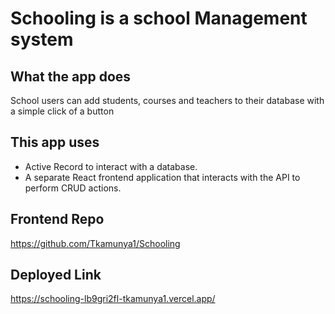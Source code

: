 # Schooling is a school Management system


## What the app does

School users can add students, courses and teachers to their database with a simple click of a button

## This app uses
- Active Record to interact with a database.
- A separate React frontend application that interacts with the API to
  perform CRUD actions.

## Frontend Repo
https://github.com/Tkamunya1/Schooling

## Deployed Link
https://schooling-lb9gri2fl-tkamunya1.vercel.app/




